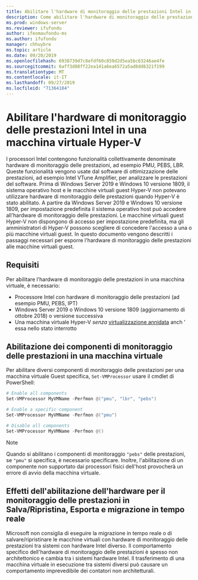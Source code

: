 ```yaml
---
title: Abilitare l'hardware di monitoraggio delle prestazioni Intel in una macchina virtuale Hyper-V
description: Come abilitare l'hardware di monitoraggio delle prestazioni di Intel in un computer Hyper-V. Viene inoltre illustrato come abilitare la migrazione in tempo reale degli effetti hardware di monitoraggio delle prestazioni.
ms.prod: windows-server
ms.reviewer: ifufondu
author: ifeomaufondu-ms
ms.author: ifufondu
manager: chhuybre
ms.topic: article
ms.date: 09/20/2019
ms.openlocfilehash: 6938739d7c8efdf60c859d2d5ea5bc63246ae4fe
ms.sourcegitcommit: 6aff3d88ff22ea141a6ea6572a5ad8dd6321f199
ms.translationtype: MT
ms.contentlocale: it-IT
ms.lasthandoff: 09/27/2019
ms.locfileid: "71364104"
---
```

# <a name="enable-intel-performance-monitoring-hardware-in-a-hyper-v-virtual-machine"></a>Abilitare l'hardware di monitoraggio delle prestazioni Intel in una macchina virtuale Hyper-V

I processori Intel contengono funzionalità collettivamente denominate hardware di monitoraggio delle prestazioni, ad esempio PMU, PEBS, LBR. Queste funzionalità vengono usate dal software di ottimizzazione delle prestazioni, ad esempio Intel VTune Amplifier, per analizzare le prestazioni del software.  Prima di Windows Server 2019 e Windows 10 versione 1809, il sistema operativo host e le macchine virtuali guest Hyper-V non potevano utilizzare hardware di monitoraggio delle prestazioni quando Hyper-V è stato abilitato.  A partire da Windows Server 2019 e Windows 10 versione 1809, per impostazione predefinita il sistema operativo host può accedere all'hardware di monitoraggio delle prestazioni.  Le macchine virtuali guest Hyper-V non dispongono di accesso per impostazione predefinita, ma gli amministratori di Hyper-V possono scegliere di concedere l'accesso a una o più macchine virtuali guest.  In questo documento vengono descritti i passaggi necessari per esporre l'hardware di monitoraggio delle prestazioni alle macchine virtuali guest.

## <a name="requirements"></a>Requisiti

Per abilitare l'hardware di monitoraggio delle prestazioni in una macchina virtuale, è necessario:

- Processore Intel con hardware di monitoraggio delle prestazioni (ad esempio PMU, PEBS, IPT)
- Windows Server 2019 o Windows 10 versione 1809 (aggiornamento di ottobre 2018) o versione successiva
- Una macchina virtuale Hyper-V _senza_ [virtualizzazione annidata](https://docs.microsoft.com/virtualization/hyper-v-on-windows/user-guide/nested-virtualization) anch ' essa nello stato interrotto
 
## <a name="enabling-performance-monitoring-components-in-a-virtual-machine"></a>Abilitazione dei componenti di monitoraggio delle prestazioni in una macchina virtuale

Per abilitare diversi componenti di monitoraggio delle prestazioni per una macchina virtuale Guest specifica, `Set-VMProcessor` usare il cmdlet di PowerShell:
 
``` Powershell
# Enable all components
Set-VMProcessor MyVMName -Perfmon @("pmu", "lbr", "pebs")
```
 
``` Powershell
# Enable a specific component
Set-VMProcessor MyVMName -Perfmon @("pmu")
```
 
``` Powershell
# Disable all components
Set-VMProcessor MyVMName -Perfmon @()
```
> [!NOTE]
> Quando si abilitano i componenti di monitoraggio `"pebs"` delle prestazioni, se `"pmu"` si specifica, è necessario specificare.  Inoltre, l'abilitazione di un componente non supportato dai processori fisici dell'host provocherà un errore di avvio della macchina virtuale.
 
## <a name="effects-of-enabling-performance-monitoring-hardware-on-saverestore-export-and-live-migration"></a>Effetti dell'abilitazione dell'hardware per il monitoraggio delle prestazioni in Salva/Ripristina, Esporta e migrazione in tempo reale
 
Microsoft non consiglia di eseguire la migrazione in tempo reale o di salvare/ripristinare le macchine virtuali con hardware di monitoraggio delle prestazioni tra sistemi con hardware Intel diverso. Il comportamento specifico dell'hardware di monitoraggio delle prestazioni è spesso non architettonico e cambia tra i sistemi hardware Intel.  Il trasferimento di una macchina virtuale in esecuzione tra sistemi diversi può causare un comportamento imprevedibile dei contatori non architetturali.